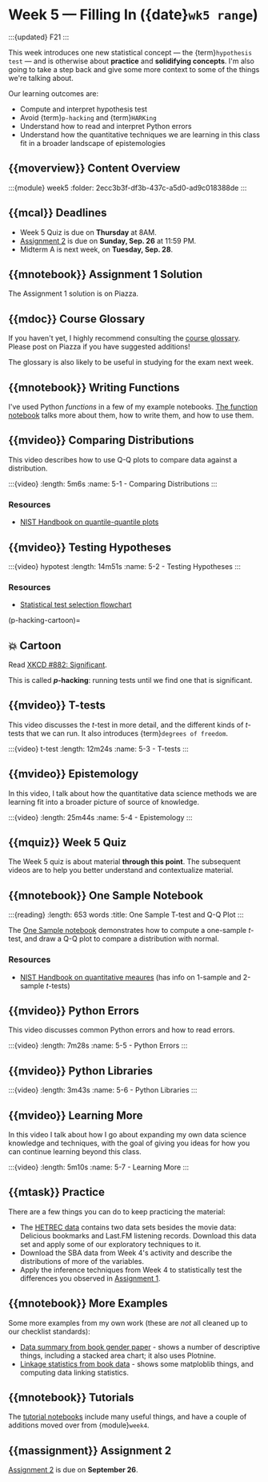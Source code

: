 # Week 5 — Filling In ({date}`wk5 range`)

:::{updated} F21
:::

This week introduces one new statistical concept — the {term}`hypothesis test` — and is otherwise about **practice** and **solidifying concepts**.
I'm also going to take a step back and give some more context to some of the things we're talking about.

Our learning outcomes are:

- Compute and interpret hypothesis test
- Avoid {term}`p-hacking` and {term}`HARKing`
- Understand how to read and interpret Python errors
- Understand how the quantitative techniques we are learning in this class fit in a broader landscape of epistemologies

## {{moverview}} Content Overview

:::{module} week5
:folder: 2ecc3b3f-df3b-437c-a5d0-ad9c018388de
:::

## {{mcal}} Deadlines

- Week 5 Quiz is due on **Thursday** at 8AM.
- [Assignment 2](../assignments/A2/index.md) is due on **Sunday, Sep. 26** at 11:59 PM.
- Midterm A is next week, on **Tuesday, Sep. 28**.

## {{mnotebook}} Assignment 1 Solution

The Assignment 1 solution is on Piazza.

## {{mdoc}} Course Glossary

If you haven't yet, I highly recommend consulting the [course glossary](../../resources/glossary.md).
Please post on Piazza if you have suggested additions!

The glossary is also likely to be useful in studying for the exam next week.

## {{mnotebook}} Writing Functions

I've used Python *functions* in a few of my example notebooks.
[The function notebook](../../resources/tutorials/Functions.ipynb) talks more about them, how to write them, and how to use them.

## {{mvideo}} Comparing Distributions

This video describes how to use Q-Q plots to compare data against a distribution.

:::{video}
:length: 5m6s
:name: 5-1 - Comparing Distributions
:::

### Resources

- [NIST Handbook on quantile-quantile plots](https://www.itl.nist.gov/div898/handbook/eda/section3/qqplot.htm)

## {{mvideo}} Testing Hypotheses

:::{video} hypotest
:length: 14m51s
:name: 5-2 - Testing Hypotheses
:::

### Resources

- [Statistical test selection flowchart](http://timdraws.net/files/StatisticalTestFinder.pdf)

(p-hacking-cartoon)=
## 💥 Cartoon

Read [XKCD #882: Significant](https://xkcd.com/882/).

This is called **_p_-hacking**: running tests until we find one that is significant.

## {{mvideo}} T-tests

This video discusses the *t*-test in more detail, and the different kinds of *t*-tests that we can run.
It also introduces {term}`degrees of freedom`.

:::{video} t-test
:length: 12m24s
:name: 5-3 - T-tests
:::

## {{mvideo}} Epistemology

In this video, I talk about how the quantitative data science methods we are learning fit into a broader picture of source of knowledge.

:::{video}
:length: 25m44s
:name: 5-4 - Epistemology
:::

## {{mquiz}} Week 5 Quiz

The Week 5 quiz is about material **through this point**.
The subsequent videos are to help you better understand and contextualize material.

## {{mnotebook}} One Sample Notebook

:::{reading}
:length: 653 words
:title: One Sample T-test and Q-Q Plot
:::

The [One Sample notebook](../../resources/tutorials/OneSample.ipynb) demonstrates how to compute a one-sample *t*-test, and draw a Q-Q plot to compare a distribution with normal.

### Resources

- [NIST Handbook on quantitative meaures](https://www.itl.nist.gov/div898/handbook/eda/section3/eda35.htm) (has info on 1-sample and 2-sample *t*-tests)

## {{mvideo}} Python Errors

This video discusses common Python errors and how to read errors.

:::{video}
:length: 7m28s
:name: 5-5 - Python Errors
:::

## {{mvideo}} Python Libraries

:::{video}
:length: 3m43s
:name: 5-6 - Python Libraries
:::

## {{mvideo}} Learning More

In this video I talk about how I go about expanding my own data science knowledge and techniques, with the goal
of giving you ideas for how you can continue learning beyond this class.

:::{video}
:length: 5m10s
:name: 5-7 - Learning More
:::

## {{mtask}} Practice

There are a few things you can do to keep practicing the material:

-   The [HETREC data](https://grouplens.org/datasets/hetrec-2011/) contains two data sets besides the movie data: Delicious bookmarks and Last.FM listening records.
    Download this data set and apply some of our exploratory techniques to it.
-   Download the SBA data from Week 4's activity and describe the distributions of more of the variables.
-   Apply the inference techniques from Week 4 to statistically test the differences you observed in [Assignment 1](../../assignments/A1/index.md).

## {{mnotebook}} More Examples

Some more examples from my own work (these are *not* all cleaned up to our checklist standards):

- [Data summary from book gender paper](https://nbviewer.jupyter.org/github/BoiseState/book-author-gender/blob/master/DataSummary.ipynb) - shows a number of descriptive things, including a stacked area chart; it also uses Plotnine.
- [Linkage statistics from book data](https://github.com/BoiseState/bookdata-tools/blob/master/LinkageStats.ipynb) - shows some matploblib things, and computing data linking statistics.

## {{mnotebook}} Tutorials

The [tutorial notebooks](tutorials) include many useful things, and have a couple of additions moved over from {module}`week4`.

## {{massignment}} Assignment 2

[Assignment 2](../assignments/A2/index.md) is due on **September 26**.

